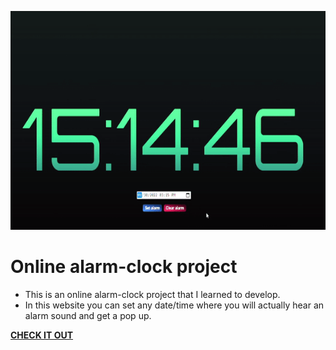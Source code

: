 <a href="https://jesserds.github.io/web-alarm/" target="_blank"><img src="./alarm-clock.gif" alt="alarm-clock" height=350 class="center"/></a>

# Online alarm-clock project

- This is an online alarm-clock project that I learned to develop.
- In this website you can set any date/time where you will actually hear an alarm sound and get a pop up.

<a href="https://jesserds.github.io/web-alarm/" target="_blank"><strong>CHECK IT OUT</strong></a>
